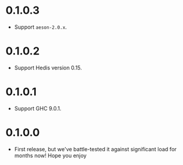 # 0.1.0.3

- Support `aeson-2.0.x`.

# 0.1.0.2

- Support Hedis version 0.15.

# 0.1.0.1

- Support GHC 9.0.1.

# 0.1.0.0

- First release, but we've battle-tested it against significant load for months now!
  Hope you enjoy
